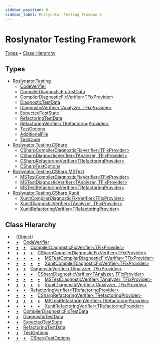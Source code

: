 ```yaml
---
sidebar_position: 0
sidebar_label: Roslynator Testing Framework
---
```


# Roslynator Testing Framework

[Types](#types) &#x2022; [Class Hierarchy](#class-hierarchy)

## Types

* [Roslynator.Testing](../../docs/api/Roslynator/Testing/index.md)
  * [CodeVerifier](../../docs/api/Roslynator/Testing/CodeVerifier/index.md)
  * [CompilerDiagnosticFixTestData](../../docs/api/Roslynator/Testing/CompilerDiagnosticFixTestData/index.md)
  * [CompilerDiagnosticFixVerifier&lt;TFixProvider&gt;](../../docs/api/Roslynator/Testing/CompilerDiagnosticFixVerifier-1/index.md)
  * [DiagnosticTestData](../../docs/api/Roslynator/Testing/DiagnosticTestData/index.md)
  * [DiagnosticVerifier&lt;TAnalyzer, TFixProvider&gt;](../../docs/api/Roslynator/Testing/DiagnosticVerifier-2/index.md)
  * [ExpectedTestState](../../docs/api/Roslynator/Testing/ExpectedTestState/index.md)
  * [RefactoringTestData](../../docs/api/Roslynator/Testing/RefactoringTestData/index.md)
  * [RefactoringVerifier&lt;TRefactoringProvider&gt;](../../docs/api/Roslynator/Testing/RefactoringVerifier-1/index.md)
  * [TestOptions](../../docs/api/Roslynator/Testing/TestOptions/index.md)
  * [AdditionalFile](../../docs/api/Roslynator/Testing/AdditionalFile/index.md)
  * [TestCode](../../docs/api/Roslynator/Testing/TestCode/index.md)
* [Roslynator.Testing.CSharp](../../docs/api/Roslynator/Testing/CSharp/index.md)
  * [CSharpCompilerDiagnosticFixVerifier&lt;TFixProvider&gt;](../../docs/api/Roslynator/Testing/CSharp/CSharpCompilerDiagnosticFixVerifier-1/index.md)
  * [CSharpDiagnosticVerifier&lt;TAnalyzer, TFixProvider&gt;](../../docs/api/Roslynator/Testing/CSharp/CSharpDiagnosticVerifier-2/index.md)
  * [CSharpRefactoringVerifier&lt;TRefactoringProvider&gt;](../../docs/api/Roslynator/Testing/CSharp/CSharpRefactoringVerifier-1/index.md)
  * [CSharpTestOptions](../../docs/api/Roslynator/Testing/CSharp/CSharpTestOptions/index.md)
* [Roslynator.Testing.CSharp.MSTest](../../docs/api/Roslynator/Testing/CSharp/MSTest/index.md)
  * [MSTestCompilerDiagnosticFixVerifier&lt;TFixProvider&gt;](../../docs/api/Roslynator/Testing/CSharp/MSTest/MSTestCompilerDiagnosticFixVerifier-1/index.md)
  * [MSTestDiagnosticVerifier&lt;TAnalyzer, TFixProvider&gt;](../../docs/api/Roslynator/Testing/CSharp/MSTest/MSTestDiagnosticVerifier-2/index.md)
  * [MSTestRefactoringVerifier&lt;TRefactoringProvider&gt;](../../docs/api/Roslynator/Testing/CSharp/MSTest/MSTestRefactoringVerifier-1/index.md)
* [Roslynator.Testing.CSharp.Xunit](../../docs/api/Roslynator/Testing/CSharp/Xunit/index.md)
  * [XunitCompilerDiagnosticFixVerifier&lt;TFixProvider&gt;](../../docs/api/Roslynator/Testing/CSharp/Xunit/XunitCompilerDiagnosticFixVerifier-1/index.md)
  * [XunitDiagnosticVerifier&lt;TAnalyzer, TFixProvider&gt;](../../docs/api/Roslynator/Testing/CSharp/Xunit/XunitDiagnosticVerifier-2/index.md)
  * [XunitRefactoringVerifier&lt;TRefactoringProvider&gt;](../../docs/api/Roslynator/Testing/CSharp/Xunit/XunitRefactoringVerifier-1/index.md)

## Class Hierarchy

* &ensp; \([Object](https://docs.microsoft.com/en-us/dotnet/api/system.object)\)<a id="class-hierarchy-System_Object"></a>
* &ensp; [&bull;](#class-hierarchy-System_Object "Object") &ensp; [CodeVerifier](../../docs/api/Roslynator/Testing/CodeVerifier/index.md)<a id="class-hierarchy-Roslynator_Testing_CodeVerifier"></a>
* &ensp; [&bull;](#class-hierarchy-System_Object "Object") &ensp; [&bull;](#class-hierarchy-Roslynator_Testing_CodeVerifier "CodeVerifier") &ensp; [CompilerDiagnosticFixVerifier&lt;TFixProvider&gt;](../../docs/api/Roslynator/Testing/CompilerDiagnosticFixVerifier-1/index.md)<a id="class-hierarchy-Roslynator_Testing_CompilerDiagnosticFixVerifier_1"></a>
* &ensp; [&bull;](#class-hierarchy-System_Object "Object") &ensp; [&bull;](#class-hierarchy-Roslynator_Testing_CodeVerifier "CodeVerifier") &ensp; [&bull;](#class-hierarchy-Roslynator_Testing_CompilerDiagnosticFixVerifier_1 "CompilerDiagnosticFixVerifier<TFixProvider>") &ensp; [CSharpCompilerDiagnosticFixVerifier&lt;TFixProvider&gt;](../../docs/api/Roslynator/Testing/CSharp/CSharpCompilerDiagnosticFixVerifier-1/index.md)<a id="class-hierarchy-Roslynator_Testing_CSharp_CSharpCompilerDiagnosticFixVerifier_1"></a>
* &ensp; [&bull;](#class-hierarchy-System_Object "Object") &ensp; [&bull;](#class-hierarchy-Roslynator_Testing_CodeVerifier "CodeVerifier") &ensp; [&bull;](#class-hierarchy-Roslynator_Testing_CompilerDiagnosticFixVerifier_1 "CompilerDiagnosticFixVerifier<TFixProvider>") &ensp; [&bull;](#class-hierarchy-Roslynator_Testing_CSharp_CSharpCompilerDiagnosticFixVerifier_1 "CSharpCompilerDiagnosticFixVerifier<TFixProvider>") &ensp; [MSTestCompilerDiagnosticFixVerifier&lt;TFixProvider&gt;](../../docs/api/Roslynator/Testing/CSharp/MSTest/MSTestCompilerDiagnosticFixVerifier-1/index.md)<a id="class-hierarchy-Roslynator_Testing_CSharp_MSTest_MSTestCompilerDiagnosticFixVerifier_1"></a>
* &ensp; [&bull;](#class-hierarchy-System_Object "Object") &ensp; [&bull;](#class-hierarchy-Roslynator_Testing_CodeVerifier "CodeVerifier") &ensp; [&bull;](#class-hierarchy-Roslynator_Testing_CompilerDiagnosticFixVerifier_1 "CompilerDiagnosticFixVerifier<TFixProvider>") &ensp; [&bull;](#class-hierarchy-Roslynator_Testing_CSharp_CSharpCompilerDiagnosticFixVerifier_1 "CSharpCompilerDiagnosticFixVerifier<TFixProvider>") &ensp; [XunitCompilerDiagnosticFixVerifier&lt;TFixProvider&gt;](../../docs/api/Roslynator/Testing/CSharp/Xunit/XunitCompilerDiagnosticFixVerifier-1/index.md)<a id="class-hierarchy-Roslynator_Testing_CSharp_Xunit_XunitCompilerDiagnosticFixVerifier_1"></a>
* &ensp; [&bull;](#class-hierarchy-System_Object "Object") &ensp; [&bull;](#class-hierarchy-Roslynator_Testing_CodeVerifier "CodeVerifier") &ensp; [DiagnosticVerifier&lt;TAnalyzer, TFixProvider&gt;](../../docs/api/Roslynator/Testing/DiagnosticVerifier-2/index.md)<a id="class-hierarchy-Roslynator_Testing_DiagnosticVerifier_2"></a>
* &ensp; [&bull;](#class-hierarchy-System_Object "Object") &ensp; [&bull;](#class-hierarchy-Roslynator_Testing_CodeVerifier "CodeVerifier") &ensp; [&bull;](#class-hierarchy-Roslynator_Testing_DiagnosticVerifier_2 "DiagnosticVerifier<TAnalyzer, TFixProvider>") &ensp; [CSharpDiagnosticVerifier&lt;TAnalyzer, TFixProvider&gt;](../../docs/api/Roslynator/Testing/CSharp/CSharpDiagnosticVerifier-2/index.md)<a id="class-hierarchy-Roslynator_Testing_CSharp_CSharpDiagnosticVerifier_2"></a>
* &ensp; [&bull;](#class-hierarchy-System_Object "Object") &ensp; [&bull;](#class-hierarchy-Roslynator_Testing_CodeVerifier "CodeVerifier") &ensp; [&bull;](#class-hierarchy-Roslynator_Testing_DiagnosticVerifier_2 "DiagnosticVerifier<TAnalyzer, TFixProvider>") &ensp; [&bull;](#class-hierarchy-Roslynator_Testing_CSharp_CSharpDiagnosticVerifier_2 "CSharpDiagnosticVerifier<TAnalyzer, TFixProvider>") &ensp; [MSTestDiagnosticVerifier&lt;TAnalyzer, TFixProvider&gt;](../../docs/api/Roslynator/Testing/CSharp/MSTest/MSTestDiagnosticVerifier-2/index.md)<a id="class-hierarchy-Roslynator_Testing_CSharp_MSTest_MSTestDiagnosticVerifier_2"></a>
* &ensp; [&bull;](#class-hierarchy-System_Object "Object") &ensp; [&bull;](#class-hierarchy-Roslynator_Testing_CodeVerifier "CodeVerifier") &ensp; [&bull;](#class-hierarchy-Roslynator_Testing_DiagnosticVerifier_2 "DiagnosticVerifier<TAnalyzer, TFixProvider>") &ensp; [&bull;](#class-hierarchy-Roslynator_Testing_CSharp_CSharpDiagnosticVerifier_2 "CSharpDiagnosticVerifier<TAnalyzer, TFixProvider>") &ensp; [XunitDiagnosticVerifier&lt;TAnalyzer, TFixProvider&gt;](../../docs/api/Roslynator/Testing/CSharp/Xunit/XunitDiagnosticVerifier-2/index.md)<a id="class-hierarchy-Roslynator_Testing_CSharp_Xunit_XunitDiagnosticVerifier_2"></a>
* &ensp; [&bull;](#class-hierarchy-System_Object "Object") &ensp; [&bull;](#class-hierarchy-Roslynator_Testing_CodeVerifier "CodeVerifier") &ensp; [RefactoringVerifier&lt;TRefactoringProvider&gt;](../../docs/api/Roslynator/Testing/RefactoringVerifier-1/index.md)<a id="class-hierarchy-Roslynator_Testing_RefactoringVerifier_1"></a>
* &ensp; [&bull;](#class-hierarchy-System_Object "Object") &ensp; [&bull;](#class-hierarchy-Roslynator_Testing_CodeVerifier "CodeVerifier") &ensp; [&bull;](#class-hierarchy-Roslynator_Testing_RefactoringVerifier_1 "RefactoringVerifier<TRefactoringProvider>") &ensp; [CSharpRefactoringVerifier&lt;TRefactoringProvider&gt;](../../docs/api/Roslynator/Testing/CSharp/CSharpRefactoringVerifier-1/index.md)<a id="class-hierarchy-Roslynator_Testing_CSharp_CSharpRefactoringVerifier_1"></a>
* &ensp; [&bull;](#class-hierarchy-System_Object "Object") &ensp; [&bull;](#class-hierarchy-Roslynator_Testing_CodeVerifier "CodeVerifier") &ensp; [&bull;](#class-hierarchy-Roslynator_Testing_RefactoringVerifier_1 "RefactoringVerifier<TRefactoringProvider>") &ensp; [&bull;](#class-hierarchy-Roslynator_Testing_CSharp_CSharpRefactoringVerifier_1 "CSharpRefactoringVerifier<TRefactoringProvider>") &ensp; [MSTestRefactoringVerifier&lt;TRefactoringProvider&gt;](../../docs/api/Roslynator/Testing/CSharp/MSTest/MSTestRefactoringVerifier-1/index.md)<a id="class-hierarchy-Roslynator_Testing_CSharp_MSTest_MSTestRefactoringVerifier_1"></a>
* &ensp; [&bull;](#class-hierarchy-System_Object "Object") &ensp; [&bull;](#class-hierarchy-Roslynator_Testing_CodeVerifier "CodeVerifier") &ensp; [&bull;](#class-hierarchy-Roslynator_Testing_RefactoringVerifier_1 "RefactoringVerifier<TRefactoringProvider>") &ensp; [&bull;](#class-hierarchy-Roslynator_Testing_CSharp_CSharpRefactoringVerifier_1 "CSharpRefactoringVerifier<TRefactoringProvider>") &ensp; [XunitRefactoringVerifier&lt;TRefactoringProvider&gt;](../../docs/api/Roslynator/Testing/CSharp/Xunit/XunitRefactoringVerifier-1/index.md)<a id="class-hierarchy-Roslynator_Testing_CSharp_Xunit_XunitRefactoringVerifier_1"></a>
* &ensp; [&bull;](#class-hierarchy-System_Object "Object") &ensp; [CompilerDiagnosticFixTestData](../../docs/api/Roslynator/Testing/CompilerDiagnosticFixTestData/index.md)<a id="class-hierarchy-Roslynator_Testing_CompilerDiagnosticFixTestData"></a>
* &ensp; [&bull;](#class-hierarchy-System_Object "Object") &ensp; [DiagnosticTestData](../../docs/api/Roslynator/Testing/DiagnosticTestData/index.md)<a id="class-hierarchy-Roslynator_Testing_DiagnosticTestData"></a>
* &ensp; [&bull;](#class-hierarchy-System_Object "Object") &ensp; [ExpectedTestState](../../docs/api/Roslynator/Testing/ExpectedTestState/index.md)<a id="class-hierarchy-Roslynator_Testing_ExpectedTestState"></a>
* &ensp; [&bull;](#class-hierarchy-System_Object "Object") &ensp; [RefactoringTestData](../../docs/api/Roslynator/Testing/RefactoringTestData/index.md)<a id="class-hierarchy-Roslynator_Testing_RefactoringTestData"></a>
* &ensp; [&bull;](#class-hierarchy-System_Object "Object") &ensp; [TestOptions](../../docs/api/Roslynator/Testing/TestOptions/index.md)<a id="class-hierarchy-Roslynator_Testing_TestOptions"></a>
* &ensp; [&bull;](#class-hierarchy-System_Object "Object") &ensp; [&bull;](#class-hierarchy-Roslynator_Testing_TestOptions "TestOptions") &ensp; [CSharpTestOptions](../../docs/api/Roslynator/Testing/CSharp/CSharpTestOptions/index.md)<a id="class-hierarchy-Roslynator_Testing_CSharp_CSharpTestOptions"></a>

